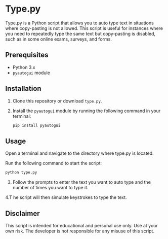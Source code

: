 # Type.py

Type.py is a Python script that allows you to auto type text in situations where copy-pasting is not allowed. This script is useful for instances where you need to repeatedly type the same text but copy-pasting is disabled, such as in some online exams, surveys, and forms.

## Prerequisites

- Python 3.x
- `pyautogui` module

## Installation

1. Clone this repository or download `type.py`.
2. Install the `pyautogui` module by running the following command in your terminal: 

   ```bash
   pip install pyautogui

## Usage
Open a terminal and navigate to the directory where type.py is located.

Run the following command to start the script:

```bash
python type.py
```
3. Follow the prompts to enter the text you want to auto type and the number of times you want to type it.

4.T he script will then simulate keystrokes to type the text.

## Disclaimer
This script is intended for educational and personal use only. Use at your own risk. The developer is not responsible for any misuse of this script.
